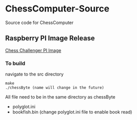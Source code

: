 # ChessComputer-Source
Source code for ChessComputer

## Raspberry PI Image Release
[Chess Challenger PI Image](https://github.com/slashbyte/ChessComputer-Source/releases/download/v0.1.0/dev-image-gypsy.img)

### To build
navigate to the src directory
```
make
./chessByte (name will change in the future)
```

All file need to be in the same directory as chessByte

- polyglot.ini
- bookfish.bin (change polyglot.ini file to enable book read)
